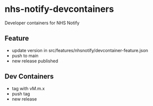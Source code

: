 # nhs-notify-devcontainers
Developer containers for NHS Notify

## Feature

- update version in src/features/nhsnotify/devcontainer-feature.json
- push to main
- new release published

## Dev Containers

- tag with vM.m.x
- push tag
- new release